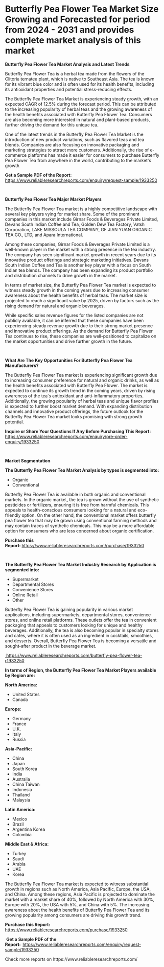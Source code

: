 <p><h1>Butterfly Pea Flower Tea Market Size Growing and Forecasted for period from 2024 - 2031 and provides complete market analysis of this market</h1></p><p><strong>Butterfly Pea Flower Tea Market Analysis and Latest Trends</strong></p>
<p><p>Butterfly Pea Flower Tea is a herbal tea made from the flowers of the Clitoria ternatea plant, which is native to Southeast Asia. The tea is known for its vibrant blue color and is often used for its health benefits, including its antioxidant properties and potential stress-reducing effects.</p><p>The Butterfly Pea Flower Tea Market is experiencing steady growth, with an expected CAGR of 12.5% during the forecast period. This can be attributed to the increasing popularity of herbal teas and the growing awareness of the health benefits associated with Butterfly Pea Flower Tea. Consumers are also becoming more interested in natural and plant-based products, further driving the demand for this unique tea.</p><p>One of the latest trends in the Butterfly Pea Flower Tea Market is the introduction of new product variations, such as flavored teas and tea blends. Companies are also focusing on innovative packaging and marketing strategies to attract more customers. Additionally, the rise of e-commerce platforms has made it easier for consumers to purchase Butterfly Pea Flower Tea from anywhere in the world, contributing to the market's growth.</p></p>
<p><strong>Get a Sample PDF of the Report:&nbsp;</strong> <a href="https://www.reliableresearchreports.com/enquiry/request-sample/1933250">https://www.reliableresearchreports.com/enquiry/request-sample/1933250</a></p>
<p>&nbsp;</p>
<p><strong>Butterfly Pea Flower Tea Major Market Players</strong></p>
<p><p>The Butterfly Pea Flower Tea market is a highly competitive landscape with several key players vying for market share. Some of the prominent companies in this market include Girnar Foods & Beverages Private Limited, Devans South Indian Coffee and Tea, Golden Dew Tea Factory, Vatsh Corporation, LAKE MISSOULA TEA COMPANY, GF JIAN YUAN ORGANIC TEA CO., LTD, and Apara International.</p><p>Among these companies, Girnar Foods & Beverages Private Limited is a well-known player in the market with a strong presence in the tea industry. The company has seen significant market growth in recent years due to its innovative product offerings and strategic marketing initiatives. Devans South Indian Coffee and Tea is another key player with a focus on South Indian tea blends. The company has been expanding its product portfolio and distribution channels to drive growth in the market.</p><p>In terms of market size, the Butterfly Pea Flower Tea market is expected to witness steady growth in the coming years due to increasing consumer awareness about the health benefits of herbal teas. The market size is projected to reach a significant value by 2025, driven by factors such as the rising demand for natural and organic beverages.</p><p>While specific sales revenue figures for the listed companies are not publicly available, it can be inferred that these companies have been experiencing steady revenue growth due to their strong market presence and innovative product offerings. As the demand for Butterfly Pea Flower Tea continues to rise, these companies are well-positioned to capitalize on the market opportunities and drive further growth in the future.</p></p>
<p>&nbsp;</p>
<p><strong>What Are The Key Opportunities For Butterfly Pea Flower Tea Manufacturers?</strong></p>
<p><p>The Butterfly Pea Flower Tea market is experiencing significant growth due to increasing consumer preference for natural and organic drinks, as well as the health benefits associated with Butterfly Pea Flower. The market is expected to continue its growth trend in the coming years, driven by rising awareness of the tea's antioxidant and anti-inflammatory properties. Additionally, the growing popularity of herbal teas and unique flavor profiles is expected to further boost market demand. With expanding distribution channels and innovative product offerings, the future outlook for the Butterfly Pea Flower Tea market looks promising with strong growth potential.</p></p>
<p><strong>Inquire or Share Your Questions If Any Before Purchasing This Report:</strong> <a href="https://www.reliableresearchreports.com/enquiry/pre-order-enquiry/1933250">https://www.reliableresearchreports.com/enquiry/pre-order-enquiry/1933250</a></p>
<p>&nbsp;</p>
<p><strong>Market Segmentation</strong></p>
<p><strong>The Butterfly Pea Flower Tea Market Analysis by types is segmented into:</strong></p>
<p><ul><li>Organic</li><li>Conventional</li></ul></p>
<p><p>Butterfly Pea Flower Tea is available in both organic and conventional markets. In the organic market, the tea is grown without the use of synthetic pesticides or fertilizers, ensuring it is free from harmful chemicals. This appeals to health-conscious consumers looking for a natural and eco-friendly option. On the other hand, the conventional market offers butterfly pea flower tea that may be grown using conventional farming methods and may contain traces of synthetic chemicals. This may be a more affordable option for consumers who are less concerned about organic certification.</p></p>
<p><strong>Purchase this Report:&nbsp;</strong><a href="https://www.reliableresearchreports.com/purchase/1933250">https://www.reliableresearchreports.com/purchase/1933250</a></p>
<p>&nbsp;</p>
<p><strong>The Butterfly Pea Flower Tea Market Industry Research by Application is segmented into:</strong></p>
<p><ul><li>Supermarket</li><li>Departmental Stores</li><li>Convenience Stores</li><li>Online Retail</li><li>Other</li></ul></p>
<p><p>Butterfly Pea Flower Tea is gaining popularity in various market applications, including supermarkets, departmental stores, convenience stores, and online retail platforms. These outlets offer the tea in convenient packaging that appeals to customers looking for unique and healthy beverages. Additionally, the tea is also becoming popular in specialty stores and cafes, where it is often used as an ingredient in cocktails, smoothies, and desserts. Overall, Butterfly Pea Flower Tea is becoming a versatile and sought-after product in the beverage market.</p></p>
<p><a href="https://www.reliableresearchreports.com/butterfly-pea-flower-tea-r1933250">&nbsp;https://www.reliableresearchreports.com/butterfly-pea-flower-tea-r1933250</a></p>
<p><strong>In terms of Region, the Butterfly Pea Flower Tea Market Players available by Region are:</strong></p>
<p>
    <p> <strong> North America: </strong>
        <ul>
            <li>United States</li>
            <li>Canada</li>
        </ul>
        </p> 
    <p> <strong> Europe: </strong>
        <ul>
            <li>Germany</li>
            <li>France</li>
            <li>U.K.</li>
            <li>Italy</li>
            <li>Russia</li>
        </ul>
        </p> 
    <p> <strong> Asia-Pacific: </strong>
        <ul>
            <li>China</li>
            <li>Japan</li>
            <li>South Korea</li>
            <li>India</li>
            <li>Australia</li>
            <li>China Taiwan</li>
            <li>Indonesia</li>
            <li>Thailand</li>
            <li>Malaysia</li>
        </ul>
        </p> 
    <p> <strong> Latin America: </strong>
        <ul>
            <li>Mexico</li>
            <li>Brazil</li>
            <li>Argentina Korea</li>
            <li>Colombia</li>
        </ul>
        </p> 
    <p> <strong> Middle East & Africa: </strong>
        <ul>
            <li>Turkey</li>
            <li>Saudi</li>
            <li>Arabia</li>
            <li>UAE</li>
            <li>Korea</li>
        </ul>
    </p>
    </p>
<p><p>The Butterfly Pea Flower Tea market is expected to witness substantial growth in regions such as North America, Asia Pacific, Europe, the USA, and China. Among these regions, Asia Pacific is projected to dominate the market with a market share of 40%, followed by North America with 30%, Europe with 20%, the USA with 5%, and China with 5%. The increasing awareness about the health benefits of Butterfly Pea Flower Tea and its growing popularity among consumers are driving this growth trend.</p></p>
<p><strong>Purchase this Report: </strong><a href="https://www.reliableresearchreports.com/purchase/1933250">https://www.reliableresearchreports.com/purchase/1933250</a></p>
<p>&nbsp;<strong>Get a Sample PDF of the Report:&nbsp;&nbsp;</strong><a href="https://www.reliableresearchreports.com/enquiry/request-sample/1933250">https://www.reliableresearchreports.com/enquiry/request-sample/1933250</a></p>
<p><strong></strong></p>
<p>Check more reports on https://www.reliableresearchreports.com/</p>